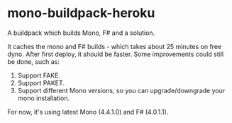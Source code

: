 # mono-buildpack-heroku

A buildpack which builds Mono, F# and a solution.

It caches the mono and F# builds - which takes about 25 minutes on free dyno. After first deploy, it should be faster.
Some improvements could still be done, such as:

1. Support FAKE.
2. Support PAKET.
3. Support different Mono versions, so you can upgrade/downgrade your mono installation.

For now, it's using latest Mono (4.4.1.0) and F# (4.0.1.1).
